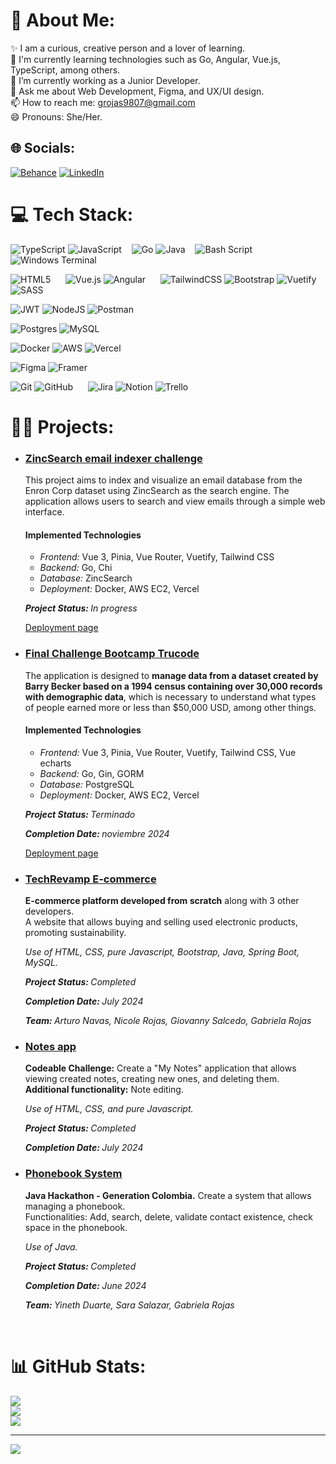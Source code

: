 # 💫 About Me:
✨ I am a curious, creative person and a lover of learning.<br>🚀 I'm currently learning technologies such as Go, Angular, Vue.js, TypeScript, among others. <br>👯 I’m currently working as a Junior Developer.<br>💬 Ask me about Web Development, Figma, and UX/UI design. <br>📫 How to reach me: grojas9807@gmail.com<br>😄 Pronouns: She/Her.


## 🌐 Socials:
[![Behance](https://img.shields.io/badge/Behance-1769ff?logo=behance&logoColor=white)](https://behance.net/gavrojas) [![LinkedIn](https://img.shields.io/badge/LinkedIn-%230077B5.svg?logo=linkedin&logoColor=white)](https://linkedin.com/in/gavrojas-dev) 

# 💻 Tech Stack:
![TypeScript](https://img.shields.io/badge/typescript-%23007ACC.svg?style=plastic&logo=typescript&logoColor=white)  ![JavaScript](https://img.shields.io/badge/javascript-%23323330.svg?style=plastic&logo=javascript&logoColor=%23F7DF1E) &nbsp;&nbsp;
![Go](https://img.shields.io/badge/go-%2300ADD8.svg?style=plastic&logo=go&logoColor=white) ![Java](https://img.shields.io/badge/java-%23ED8B00.svg?style=plastic&logo=openjdk&logoColor=white) &nbsp;&nbsp; ![Bash Script](https://img.shields.io/badge/bash_script-%23121011.svg?style=plastic&logo=gnu-bash&logoColor=white) ![Windows Terminal](https://img.shields.io/badge/Windows%20Terminal-%234D4D4D.svg?style=plastic&logo=windows-terminal&logoColor=white)

![HTML5](https://img.shields.io/badge/html5-%23E34F26.svg?style=plastic&logo=html5&logoColor=white) &nbsp;&nbsp;&nbsp;&nbsp; ![Vue.js](https://img.shields.io/badge/vue.js-%2335495e.svg?style=plastic&logo=vuedotjs&logoColor=%234FC08D)  ![Angular](https://img.shields.io/badge/angular-%23DD0031.svg?style=plastic&logo=angular&logoColor=white)
&nbsp;&nbsp;&nbsp;&nbsp; ![TailwindCSS](https://img.shields.io/badge/tailwindcss-%2338B2AC.svg?style=plastic&logo=tailwind-css&logoColor=white) ![Bootstrap](https://img.shields.io/badge/bootstrap-%238511FA.svg?style=plastic&logo=bootstrap&logoColor=white) ![Vuetify](https://img.shields.io/badge/Vuetify-1867C0?style=plastic&logo=vuetify&logoColor=AEDDFF) ![SASS](https://img.shields.io/badge/SASS-hotpink.svg?style=plastic&logo=SASS&logoColor=white)

![JWT](https://img.shields.io/badge/JWT-black?style=plastic&logo=JSON%20web%20tokens) ![NodeJS](https://img.shields.io/badge/node.js-6DA55F?style=plastic&logo=node.js&logoColor=white) ![Postman](https://img.shields.io/badge/Postman-FF6C37?style=plastic&logo=postman&logoColor=white) 

![Postgres](https://img.shields.io/badge/postgres-%23316192.svg?style=plastic&logo=postgresql&logoColor=white) ![MySQL](https://img.shields.io/badge/mysql-4479A1.svg?style=plastic&logo=mysql&logoColor=white) 

![Docker](https://img.shields.io/badge/docker-%230db7ed.svg?style=plastic&logo=docker&logoColor=white) ![AWS](https://img.shields.io/badge/AWS-%23FF9900.svg?style=plastic&logo=amazon-aws&logoColor=white) ![Vercel](https://img.shields.io/badge/vercel-%23000000.svg?style=plastic&logo=vercel&logoColor=white)

![Figma](https://img.shields.io/badge/figma-%23F24E1E.svg?style=plastic&logo=figma&logoColor=white) ![Framer](https://img.shields.io/badge/Framer-black?style=plastic&logo=framer&logoColor=blue) 

![Git](https://img.shields.io/badge/git-%23F05033.svg?style=plastic&logo=git&logoColor=white)  ![GitHub](https://img.shields.io/badge/github-%23121011.svg?style=plastic&logo=github&logoColor=white) &nbsp;&nbsp;&nbsp;&nbsp; ![Jira](https://img.shields.io/badge/jira-%230A0FFF.svg?style=plastic&logo=jira&logoColor=white) ![Notion](https://img.shields.io/badge/Notion-%23000000.svg?style=plastic&logo=notion&logoColor=white)  ![Trello](https://img.shields.io/badge/Trello-%23026AA7.svg?style=plastic&logo=Trello&logoColor=white)

# 👩‍💻 Projects:
<div id="projects">
  <ul>
    <li>
      <h3 >
        <a href="https://github.com/gavrojas/swe-challenge-zinc">ZincSearch email indexer challenge</a>
      </h3>
      <p>This project aims to index and visualize an email database from the Enron Corp dataset using ZincSearch as the search engine. The application allows users to search and view emails through a simple web interface.</p>
      <h4>Implemented Technologies</h4>
        <ul>
          <li><em></strong>Frontend: </strong></em>Vue 3, Pinia, Vue Router, Vuetify, Tailwind CSS</li>
          <li><em></strong>Backend: </strong></em>Go, Chi</li>
          <li><em></strong>Database: </strong></em>ZincSearch</li>
          <li><em></strong>Deployment: </strong></em>Docker, AWS EC2, Vercel</li>
        </ul>
      <p><em><strong>Project Status: </strong>In progress</em></p>
      <a href="https://swe-challenge-zinc-gavrojas.vercel.app/">Deployment page</a>
    </li>
    <li>
      <h3 >
        <a href="https://github.com/gavrojas/trucode3-challenge-final-codeable">Final Challenge Bootcamp Trucode</a>
      </h3>
      <p>The application is designed to <strong>manage data from a dataset created by Barry Becker based on a 1994 census containing over 30,000 records with demographic data</strong>, which is necessary to understand what types of people earned more or less than $50,000 USD, among other things.</p>
      <h4>Implemented Technologies</h4>
        <ul>
          <li><em></strong>Frontend: </strong></em>Vue 3, Pinia, Vue Router, Vuetify, Tailwind CSS, Vue echarts</li>
          <li><em></strong>Backend: </strong></em>Go, Gin, GORM</li>
          <li><em></strong>Database: </strong></em>PostgreSQL</li>
          <li><em></strong>Deployment: </strong></em>Docker, AWS EC2, Vercel</li>
        </ul>
      <p><em><strong>Project Status: </strong>Terminado</em></p>
      <p><em><strong>Completion Date: </strong>noviembre 2024</em></p>
      <a href="https://trucode-final-challenge-gavrojas.vercel.app">Deployment page</a>
    </li>
    <li>
      <h3 >
        <a href="https://github.com/GioSalcedo/TechRevamp">TechRevamp E-commerce</a>
      </h3>
      <p><strong>E-commerce platform developed from scratch</strong> along with 3 other developers. <br>A website that allows buying and selling used electronic products, promoting sustainability.</p>
      <p><em>Use of HTML, CSS, pure Javascript, Bootstrap, Java, Spring Boot, MySQL.</em></p>
      <p><em><strong>Project Status: </strong>Completed</em></p>
      <p><em><strong>Completion Date: </strong>July 2024</em></p>
      <p><em><strong>Team: </strong>Arturo Navas, Nicole Rojas, Giovanny Salcedo, Gabriela Rojas</em></p>
    </li>
    <li>
      <h3 >
        <a href="https://gavrojas.github.io/Reto-codeable">Notes app</a>
      </h3>
      <p><strong>Codeable Challenge:</strong> Create a "My Notes" application that allows viewing created notes, creating new ones, and deleting them.<br><strong>Additional functionality:</strong> Note editing.</p>
      <p><em>Use of HTML, CSS, and pure Javascript.</em></p>
      <p><em><strong>Project Status: </strong>Completed</em></p>
      <p><em><strong>Completion Date: </strong>July 2024</em></p>
    </li>
    <li>
      <h3 >
        <a href="https://github.com/gavrojas/AgendaTelefonica">Phonebook System</a>
      </h3>
      <p><strong>Java Hackathon - Generation Colombia.</strong> Create a system that allows managing a phonebook.<br>Functionalities: Add, search, delete, validate contact existence, check space in the phonebook.</p>
      <p><em>Use of Java.</em></p>
      <p><em><strong>Project Status: </strong>Completed</em></p>
      <p><em><strong>Completion Date: </strong>June 2024</em></p>
      <p><em><strong>Team: </strong>Yineth Duarte, Sara Salazar, Gabriela Rojas</em></p>
    </li>
  </ul>
</div>

<br clear="both" />

# 📊 GitHub Stats:
![](https://github-readme-stats.vercel.app/api?username=gavrojas&theme=dark&hide_border=false&include_all_commits=true&count_private=true)<br/>
![](https://github-readme-streak-stats.herokuapp.com/?user=gavrojas&theme=dark&hide_border=false)<br/>
![](https://github-readme-stats.vercel.app/api/top-langs/?username=gavrojas&theme=dark&hide_border=false&include_all_commits=true&count_private=true&layout=compact)

---
[![](https://visitcount.itsvg.in/api?id=gavrojas&icon=6&color=12)](https://visitcount.itsvg.in)

<!-- Proudly created with GPRM ( https://gprm.itsvg.in ) -->

